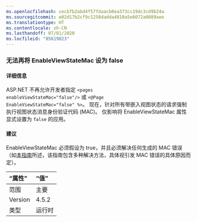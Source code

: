 ```yaml
---
ms.openlocfilehash: cecb7b2abd4f57fdaacb0ea373cc19dc3cd9b24a
ms.sourcegitcommit: e02d17b2cf9c1258dadda4810a5e6072a0089aee
ms.translationtype: HT
ms.contentlocale: zh-CN
ms.lasthandoff: 07/01/2020
ms.locfileid: "85619823"
---
```

### <a name="no-longer-able-to-set-enableviewstatemac-to-false"></a>无法再将 EnableViewStateMac 设为 false

#### <a name="details"></a>详细信息

ASP.NET 不再允许开发者指定 <code>&lt;pages enableViewStateMac=&quot;false&quot;/&gt;</code> 或 <code>&lt;@Page EnableViewStateMac=&quot;false&quot; %&gt;</code>。 现在，针对所有带嵌入视图状态的请求强制执行视图状态消息身份验证代码 (MAC)。 仅影响将 EnableViewStateMac 属性显式设置为 <code>false</code> 的应用。

#### <a name="suggestion"></a>建议

EnableViewStateMac 必须假设为 true，并且必须解决任何生成的 MAC 错误（如[本指南](https://support.microsoft.com/kb/2915218)所述，该指南包含多种解决方法，具体视引发 MAC 错误的具体原因而定）。

| “属性”    | “值”       |
|:--------|:------------|
| 范围   |主要|
|Version|4.5.2|
|类型|运行时|
